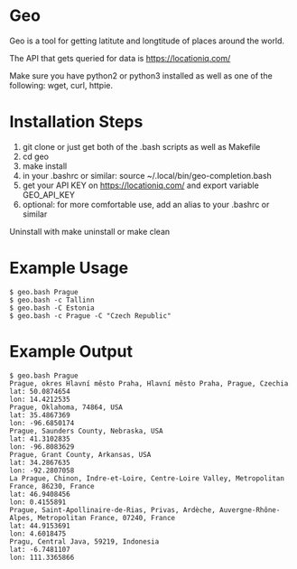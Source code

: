 # Geo 

Geo is a tool for getting latitute and longtitude of places around the world.

The API that gets queried for data is https://locationiq.com/

Make sure you have python2 or python3 installed as well as one of the following: wget, curl, httpie.

# Installation Steps
1) git clone or just get both of the .bash scripts as well as Makefile
2) cd geo
3) make install
4) in your .bashrc or similar: source ~/.local/bin/geo-completion.bash
5) get your API KEY on https://locationiq.com/ and export variable GEO\_API\_KEY
6) optional: for more comfortable use, add an alias to your .bashrc or similar

Uninstall with make uninstall or make clean

# Example Usage
```
$ geo.bash Prague
$ geo.bash -c Tallinn
$ geo.bash -C Estonia
$ geo.bash -c Prague -C "Czech Republic"
```

# Example Output
```
$ geo.bash Prague
Prague, okres Hlavní město Praha, Hlavní město Praha, Prague, Czechia
lat: 50.0874654
lon: 14.4212535
Prague, Oklahoma, 74864, USA
lat: 35.4867369
lon: -96.6850174
Prague, Saunders County, Nebraska, USA
lat: 41.3102835
lon: -96.8083629
Prague, Grant County, Arkansas, USA
lat: 34.2867635
lon: -92.2807058
La Prague, Chinon, Indre-et-Loire, Centre-Loire Valley, Metropolitan France, 86230, France
lat: 46.9408456
lon: 0.4155891
Prague, Saint-Apollinaire-de-Rias, Privas, Ardèche, Auvergne-Rhône-Alpes, Metropolitan France, 07240, France
lat: 44.9153691
lon: 4.6018475
Pragu, Central Java, 59219, Indonesia
lat: -6.7481107
lon: 111.3365866
```

